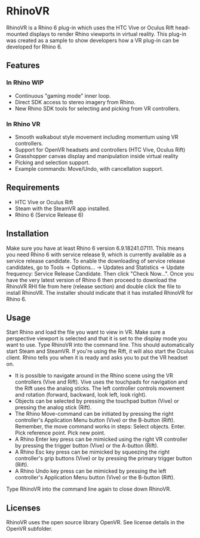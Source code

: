 # RhinoVR

RhinoVR is a Rhino 6 plug-in which uses the HTC Vive or Oculus Rift head-mounted displays to render Rhino viewports in virtual reality. This plug-in was created as a sample to show developers how a VR plug-in can be developed for Rhino 6.

## Features

### In Rhino WIP
* Continuous "gaming mode" inner loop.
* Direct SDK access to stereo imagery from Rhino.
* New Rhino SDK tools for selecting and picking from VR controllers.

### In Rhino VR
* Smooth walkabout style movement including momentum using VR controllers.
* Support for OpenVR headsets and controllers (HTC Vive, Oculus Rift)
* Grasshopper canvas display and manipulation inside virtual reality
* Picking and selection support.
* Example commands: Move/Undo, with cancellation support.

## Requirements
* HTC Vive or Oculus Rift
* Steam with the SteamVR app installed.
* Rhino 6 (Service Release 6)

## Installation
Make sure you have at least Rhino 6 version 6.9.18241.07111. This means you need Rhino 6 with service release 9, which is currently available as a service release candidate. To enable the downloading of service release candidates, go to Tools -> Options... -> Updates and Statistics -> Update frequency: Service Release Candidate. Then click "Check Now...". Once you have the very latest version of Rhino 6 then proceed to download the RhinoVR RHI file from here (release section) and double click the file to install RhinoVR. The installer should indicate that it has installed RhinoVR for Rhino 6.

## Usage
Start Rhino and load the file you want to view in VR. Make sure a perspective viewport is selected and that it is set to the display mode you want to use. Type RhinoVR into the command line. This should automatically start Steam and SteamVR. If you're using the Rift, it will also start the Oculus client. Rhino tells you when it is ready and asks you to put the VR headset on.

* It is possible to navigate around in the Rhino scene using the VR controllers (Vive and Rift). Vive uses the touchpads for navigation and the Rift uses the analog sticks. The left controller controls movement and rotation (forward, backward, look left, look right).
* Objects can be selected by pressing the touchpad button (Vive) or pressing the analog stick (Rift).
* The Rhino Move-command can be initiated by pressing the right controller's Application Menu button (Vive) or the B-button (Rift). Remember, the move command works in steps: Select objects. Enter. Pick reference point. Pick new point.
* A Rhino Enter key press can be mimicked using the right VR controller by pressing the trigger button (Vive) or the A-button (Rift).
* A Rhino Esc key press can be mimicked by squeezing the right controller's grip buttons (Vive) or by pressing the primary trigger button (Rift).
* A Rhino Undo key press can be mimicked by pressing the left controller's Application Menu button (Vive) or the B-button (Rift).

Type RhinoVR into the command line again to close down RhinoVR.

## Licenses
RhinoVR uses the open source library OpenVR. See license details in the OpenVR subfolder.
